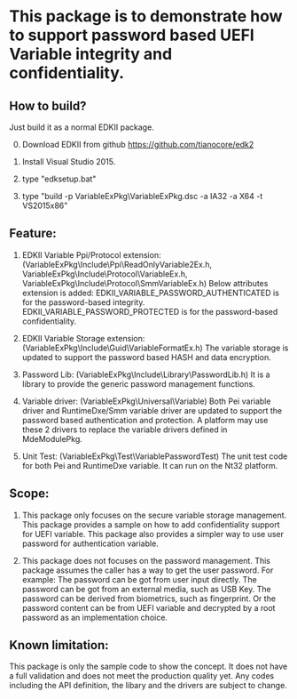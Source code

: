 # This package is to demonstrate how to support password based UEFI Variable integrity and confidentiality.

## How to build?
Just build it as a normal EDKII package.

  0) Download EDKII from github https://github.com/tianocore/edk2

  1) Install Visual Studio 2015.

  2) type "edksetup.bat"

  3) type "build -p VariableExPkg\VariableExPkg.dsc -a IA32 -a X64 -t VS2015x86"

## Feature:
1) EDKII Variable Ppi/Protocol extension: (VariableExPkg\Include\Ppi\ReadOnlyVariable2Ex.h,
VariableExPkg\Include\Protocol\VariableEx.h, VariableExPkg\Include\Protocol\SmmVariableEx.h)
Below attributes extension is added:
  EDKII_VARIABLE_PASSWORD_AUTHENTICATED is for the password-based integrity.
  EDKII_VARIABLE_PASSWORD_PROTECTED is for the password-based confidentiality.

2) EDKII Variable Storage extension: (VariableExPkg\Include\Guid\VariableFormatEx.h) 
The variable storage is updated to support the password based HASH and data encryption.

3) Password Lib: (VariableExPkg\Include\Library\PasswordLib.h)
It is a library to provide the generic password management functions.

4) Variable driver: (VariableExPkg\Universal\Variable)
Both Pei variable driver and RuntimeDxe/Smm variable driver are updated to support the
password based authentication and protection.
A platform may use these 2 drivers to replace the variable drivers defined in MdeModulePkg.

5) Unit Test: (VariableExPkg\Test\VariablePasswordTest)
The unit test code for both Pei and RuntimeDxe variable.
It can run on the Nt32 platform.

## Scope:
1) This package only focuses on the secure variable storage management.
This package provides a sample on how to add confidentiality support for UEFI variable.
This package also provides a simpler way to use user password for authentication variable.

2) This package does not focuses on the password management.
This package assumes the caller has a way to get the user password. For example:
The password can be got from user input directly.
The password can be got from an external media, such as USB Key.
The password can be derived from biometrics, such as fingerprint.
Or the password content can be from UEFI variable and decrypted by a root password
as an implementation choice.

## Known limitation:
This package is only the sample code to show the concept.
It does not have a full validation and does not meet the production quality yet.
Any codes including the API definition, the libary and the drivers are subject to change.


